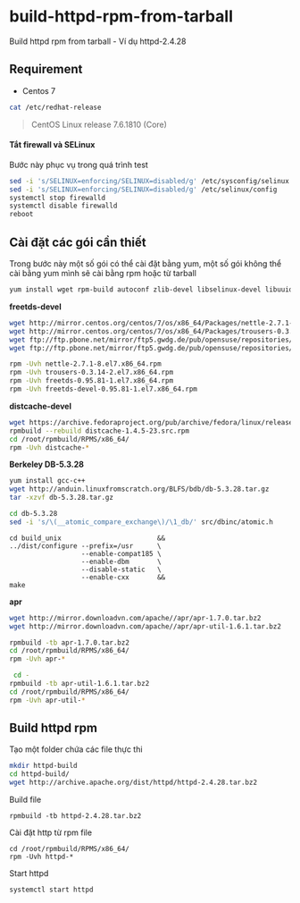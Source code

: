 # build-httpd-rpm-from-tarball
Build httpd rpm from tarball - Ví dụ httpd-2.4.28

## Requirement 
- Centos 7 

```sh
cat /etc/redhat-release
```
> CentOS Linux release 7.6.1810 (Core) 

#### Tắt firewall và SELinux

Bước này phục vụ trong quá trình test 

```sh
sed -i 's/SELINUX=enforcing/SELINUX=disabled/g' /etc/sysconfig/selinux
sed -i 's/SELINUX=enforcing/SELINUX=disabled/g' /etc/selinux/config
systemctl stop firewalld
systemctl disable firewalld
reboot
```

## Cài đặt các gói cần thiết

Trong bước này một số gói có thể cài đặt bằng yum, một số gói không thể cài bằng yum mình sẽ cài bằng rpm hoặc từ tarball

```sh
yum install wget rpm-build autoconf zlib-devel libselinux-devel libuuid-devel pcre-devel openldap-devel lua-devel libxml2-devel openssl-devel apr-devel postgresql-devel mysql-devel sqlite-devel unixODBC-devel nss-devel distcache-devel expat-devel mailcap libtool doxygen -y
```

**freetds-devel**

```sh
wget http://mirror.centos.org/centos/7/os/x86_64/Packages/nettle-2.7.1-8.el7.x86_64.rpm
wget http://mirror.centos.org/centos/7/os/x86_64/Packages/trousers-0.3.14-2.el7.x86_64.rpm
wget ftp://ftp.pbone.net/mirror/ftp5.gwdg.de/pub/opensuse/repositories/home:/matthewdva:/build:/EPEL:/el7/RHEL_7/x86_64/freetds-0.95.81-1.el7.x86_64.rpm
wget ftp://ftp.pbone.net/mirror/ftp5.gwdg.de/pub/opensuse/repositories/home:/matthewdva:/build:/EPEL:/el7/RHEL_7/x86_64/freetds-devel-0.95.81-1.el7.x86_64.rpm

rpm -Uvh nettle-2.7.1-8.el7.x86_64.rpm
rpm -Uvh trousers-0.3.14-2.el7.x86_64.rpm
rpm -Uvh freetds-0.95.81-1.el7.x86_64.rpm
rpm -Uvh freetds-devel-0.95.81-1.el7.x86_64.rpm
```

**distcache-devel**

```sh
wget https://archive.fedoraproject.org/pub/archive/fedora/linux/releases/18/Fedora/source/SRPMS/d/distcache-1.4.5-23.src.rpm
rpmbuild --rebuild distcache-1.4.5-23.src.rpm
cd /root/rpmbuild/RPMS/x86_64/
rpm -Uvh distcache-*
```

**Berkeley DB-5.3.28**

```sh
yum install gcc-c++
wget http://anduin.linuxfromscratch.org/BLFS/bdb/db-5.3.28.tar.gz
tar -xzvf db-5.3.28.tar.gz

cd db-5.3.28
sed -i 's/\(__atomic_compare_exchange\)/\1_db/' src/dbinc/atomic.h
```

```
cd build_unix                        &&
../dist/configure --prefix=/usr      \
                  --enable-compat185 \
                  --enable-dbm       \
                  --disable-static   \
                  --enable-cxx       &&
make
```

**apr**

```sh
wget http://mirror.downloadvn.com/apache//apr/apr-1.7.0.tar.bz2
wget http://mirror.downloadvn.com/apache//apr/apr-util-1.6.1.tar.bz2
```

```sh
rpmbuild -tb apr-1.7.0.tar.bz2
cd /root/rpmbuild/RPMS/x86_64/
rpm -Uvh apr-*
```

```sh
 cd - 
rpmbuild -tb apr-util-1.6.1.tar.bz2
cd /root/rpmbuild/RPMS/x86_64/
rpm -Uvh apr-util-*
```

## Build httpd rpm 

Tạo một folder chứa các file thực thi

```sh
mkdir httpd-build
cd httpd-build/
wget http://archive.apache.org/dist/httpd/httpd-2.4.28.tar.bz2
```

Build file

```
rpmbuild -tb httpd-2.4.28.tar.bz2
```

Cài đặt http từ rpm file 

```
cd /root/rpmbuild/RPMS/x86_64/
rpm -Uvh httpd-*
```

Start httpd

```
systemctl start httpd
```

